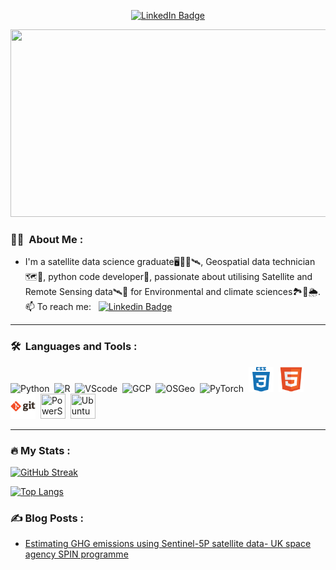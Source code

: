 
<p align="center">
<a href="https://www.linkedin.com/in/vardhan-raj-modi-0b10958a/"><img src="https://img.shields.io/badge/LinkedIn-blue?style=for-the-badge&logo=linkedin&logoColor=white" alt="LinkedIn Badge"></a>
</p>

<p align="center"><img src="https://media.giphy.com/media/dWesBcTLavkZuG35MI/giphy.gif" width="600" height="300"  /></p>

### :man_technologist: &nbsp;About Me :

* I'm a satellite data science graduate🖥️👨‍💻🛰️, Geospatial data technician🗺️🧭, python code developer🐍, passionate about utilising Satellite and Remote Sensing data🛰️📡 for Environmental and climate sciences🏞️🌊🌦️. 📫 To reach me: &nbsp; [![Linkedin Badge](https://img.shields.io/badge/-raj-blue?style=flat&logo=Linkedin&logoColor=white)](https://www.linkedin.com/in/vardhan-raj-modi-0b10958a/)

---

### 🛠 &nbsp;Languages and Tools :

<p>
<img src="https://s3.dualstack.us-east-2.amazonaws.com/pythondotorg-assets/media/files/python-logo-only.svg" title="Python" alt="Python" width="40" height="40"/>&nbsp;
<img src="https://www.r-project.org/logo/Rlogo.svg" title="R" alt="R" width="40" height="40"/>&nbsp;
<img src="https://upload.wikimedia.org/wikipedia/commons/9/9a/Visual_Studio_Code_1.35_icon.svg" title="VScode" alt="VScode" width="40" height="40"/>&nbsp;
<img src="https://cdn.cdnlogo.com/logos/g/75/google-cloud.svg" title="Google Cloud Platform" alt="GCP" width="40" height="40"/>&nbsp;
<img src="https://avatars2.githubusercontent.com/u/1058467?s=400&v=4" title="OSGeo" alt="OSGeo" width="40" height="40"/>&nbsp;
<img src="https://upload.wikimedia.org/wikipedia/commons/1/10/PyTorch_logo_icon.svg" title="PyTorch" alt="PyTorch " width="40" height="40"/>&nbsp;
<img src="https://github.com/devicons/devicon/blob/master/icons/css3/css3-plain-wordmark.svg"  title="CSS3" alt="CSS" width="40" height="40"/>&nbsp;
<img src="https://github.com/devicons/devicon/blob/master/icons/html5/html5-original.svg" title="HTML5" alt="HTML" width="40" height="40"/>&nbsp;
<img src="https://github.com/devicons/devicon/blob/master/icons/git/git-original-wordmark.svg" title="Git" **alt="Git" width="40" height="40"/>&nbsp;
<img src="https://raw.githubusercontent.com/gist/Xainey/d5bde7d01dcbac51ac951810e94313aa/raw/6c858c46726541b48ddaaebab29c41c07a196394/PowerShell.svg" title="PowerShell" **alt="PS" width="40" height="40"/>&nbsp;
<img src="https://www.vectorlogo.zone/logos/linux/linux-icon.svg" title="Ubuntu" **alt="Ubuntu" width="40" height="40"/>&nbsp;
</p>

---

### :fire: My Stats :

<span align="center">[![GitHub Streak](https://streak-stats.demolab.com?user=vrym2&theme=highcontrast&sideNums=EB5454&background=45%2CFD957A%2C16BDEB)](https://git.io/streak-stats)</span>

[![Top Langs](https://github-readme-stats.vercel.app/api/top-langs/?username=vrym2&layout=compact&theme=vision-friendly-dark)](https://github.com/anuraghazra/github-readme-stats)

### :writing_hand: Blog Posts :
- [Estimating GHG emissions using Sentinel-5P satellite data- UK space agency SPIN programme](https://spacehubyorkshire.org/spin-showcase-2022-intern-blog-posts/)
